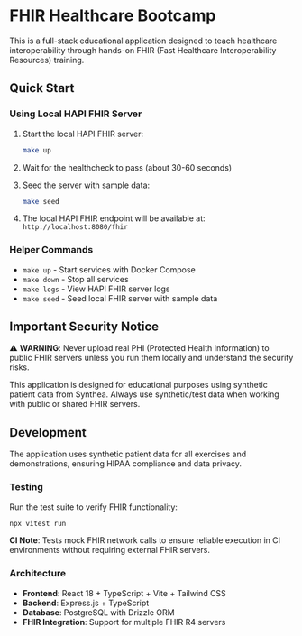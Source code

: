 # FHIR Healthcare Bootcamp

This is a full-stack educational application designed to teach healthcare interoperability through hands-on FHIR (Fast Healthcare Interoperability Resources) training.

## Quick Start

### Using Local HAPI FHIR Server

1. Start the local HAPI FHIR server:
   ```bash
   make up
   ```

2. Wait for the healthcheck to pass (about 30-60 seconds)

3. Seed the server with sample data:
   ```bash
   make seed
   ```

4. The local HAPI FHIR endpoint will be available at: `http://localhost:8080/fhir`

### Helper Commands

- `make up` - Start services with Docker Compose
- `make down` - Stop all services
- `make logs` - View HAPI FHIR server logs
- `make seed` - Seed local FHIR server with sample data

## Important Security Notice

⚠️ **WARNING**: Never upload real PHI (Protected Health Information) to public FHIR servers unless you run them locally and understand the security risks.

This application is designed for educational purposes using synthetic patient data from Synthea. Always use synthetic/test data when working with public or shared FHIR servers.

## Development

The application uses synthetic patient data for all exercises and demonstrations, ensuring HIPAA compliance and data privacy.

### Testing

Run the test suite to verify FHIR functionality:

```bash
npx vitest run
```

**CI Note**: Tests mock FHIR network calls to ensure reliable execution in CI environments without requiring external FHIR servers.

### Architecture

- **Frontend**: React 18 + TypeScript + Vite + Tailwind CSS
- **Backend**: Express.js + TypeScript  
- **Database**: PostgreSQL with Drizzle ORM
- **FHIR Integration**: Support for multiple FHIR R4 servers